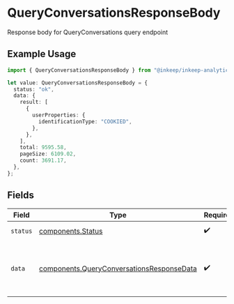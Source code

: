# QueryConversationsResponseBody

Response body for QueryConversations query endpoint

## Example Usage

```typescript
import { QueryConversationsResponseBody } from "@inkeep/inkeep-analytics/models/components";

let value: QueryConversationsResponseBody = {
  status: "ok",
  data: {
    result: [
      {
        userProperties: {
          identificationType: "COOKIED",
        },
      },
    ],
    total: 9595.58,
    pageSize: 6109.02,
    count: 3691.17,
  },
};
```

## Fields

| Field                                                                                                  | Type                                                                                                   | Required                                                                                               | Description                                                                                            |
| ------------------------------------------------------------------------------------------------------ | ------------------------------------------------------------------------------------------------------ | ------------------------------------------------------------------------------------------------------ | ------------------------------------------------------------------------------------------------------ |
| `status`                                                                                               | [components.Status](../../models/components/status.md)                                                 | :heavy_check_mark:                                                                                     | Status of the response                                                                                 |
| `data`                                                                                                 | [components.QueryConversationsResponseData](../../models/components/queryconversationsresponsedata.md) | :heavy_check_mark:                                                                                     | Data object containing QueryConversations query results and pagination information                     |